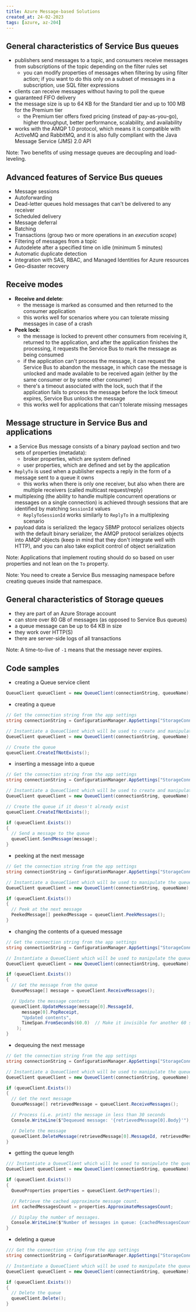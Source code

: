```yaml
---
title: Azure Message-based Solutions
created_at: 24-02-2023
tags: [azure, az-204]
---
```


## General characteristics of Service Bus queues

- publishers send messages to a topic, and consumers receive messages from subscriptions of the topic depending on the filter rules set
  - you can modify properties of messages when filtering by using filter action; if you want to do this only on a subset of messages in a subscription, use SQL filter expressions
- clients can receive messages without having to poll the queue
- guaranteed FIFO delivery
- the message size is up to 64 KB for the Standard tier and up to 100 MB for the Premium tier
  - the Premium tier offers fixed pricing (instead of pay-as-you-go), higher throughput, better performance, scalability, and availability
- works with the AMQP 1.0 protocol, which means it is compatible with ActiveMQ and RabbitMQ, and it is also fully compliant with the Java Message Service (JMS) 2.0 API

Note: Two benefits of using message queues are decoupling and load-leveling.

## Advanced features of Service Bus queues

- Message sessions
- Autoforwarding
- Dead-letter queues hold messages that can't be delivered to any receiver
- Scheduled delivery
- Message deferral
- Batching
- Transactions (group two or more operations in an _execution scope_)
- Filtering of messages from a topic
- Autodelete after a specified time on idle (minimum 5 minutes)
- Automatic duplicate detection
- Integration with SAS, RBAC, and Managed Identities for Azure resources
- Geo-disaster recovery

## Receive modes

- **Receive and delete**:
  - the message is marked as consumed and then returned to the consumer application
  - this works well for scenarios where you can tolerate missing messages in case of a crash
- **Peek lock**:
  - the message is locked to prevent other consumers from receiving it, returned to the application, and after the application finishes the processing, it requests the Service Bus to mark the message as being consumed
  - if the application can't process the message, it can request the Service Bus to abandon the message, in which case the message is unlocked and made available to be received again (either by the same consumer or by some other consumer)
  - there's a timeout associated with the lock, such that if the application fails to process the message before the lock timeout expires, Service Bus unlocks the message
  - this works well for applications that can't tolerate missing messages

## Message structure in Service Bus and applications

- a Service Bus message consists of a binary payload section and two sets of properties (metadata):
  - broker properties, which are system defined
  - user properties, which are defined and set by the application
- `ReplyTo` is used when a publisher expects a reply in the form of a message sent to a queue it owns
  - this works when there is only one receiver, but also when there are multiple receivers (called multicast request/reply)
- multiplexing (the ability to handle multiple concurrent operations or messages on a single connection) is achieved through sessions that are identified by matching `SessionId` values
  - `ReplyToSessionId` works similarly to `ReplyTo` in a multiplexing scenario
- payload data is serialized: the legacy SBMP protocol serializes objects with the default binary serializer, the AMQP protocol serializes objects into AMQP objects (keep in mind that they don't integrate well with HTTP), and you can also take explicit control of object serialization

Note: Applications that implement routing should do so based on user properties and not lean on the `To` property.

Note: You need to create a Service Bus messaging namespace before creating queues inside that namespace.

## General characteristics of Storage queues

- they are part of an Azure Storage account
- can store over 80 GB of messages (as opposed to Service Bus queues)
- a queue message can be up to 64 KB in size
- they work over HTTP(S)
- there are server-side logs of all transactions

Note: A time-to-live of `-1` means that the message never expires.

## Code samples

- creating a Queue service client

```csharp
QueueClient queueClient = new QueueClient(connectionString, queueName);
```

- creating a queue

```csharp
// Get the connection string from the app settings
string connectionString = ConfigurationManager.AppSettings["StorageConnectionString"];

// Instantiate a QueueClient which will be used to create and manipulate the queue
QueueClient queueClient = new QueueClient(connectionString, queueName);

// Create the queue
queueClient.CreateIfNotExists();
```

- inserting a message into a queue

```csharp
// Get the connection string from the app settings
string connectionString = ConfigurationManager.AppSettings["StorageConnectionString"];

// Instantiate a QueueClient which will be used to create and manipulate the queue
QueueClient queueClient = new QueueClient(connectionString, queueName);

// Create the queue if it doesn't already exist
queueClient.CreateIfNotExists();

if (queueClient.Exists())
{
  // Send a message to the queue
  queueClient.SendMessage(message);
}
```

- peeking at the next message

```csharp
// Get the connection string from the app settings
string connectionString = ConfigurationManager.AppSettings["StorageConnectionString"];

// Instantiate a QueueClient which will be used to manipulate the queue
QueueClient queueClient = new QueueClient(connectionString, queueName);

if (queueClient.Exists())
{
  // Peek at the next message
  PeekedMessage[] peekedMessage = queueClient.PeekMessages();
}
```

- changing the contents of a queued message

```csharp
// Get the connection string from the app settings
string connectionString = ConfigurationManager.AppSettings["StorageConnectionString"];

// Instantiate a QueueClient which will be used to manipulate the queue
QueueClient queueClient = new QueueClient(connectionString, queueName);

if (queueClient.Exists())
{
  // Get the message from the queue
  QueueMessage[] message = queueClient.ReceiveMessages();

  // Update the message contents
  queueClient.UpdateMessage(message[0].MessageId,
      message[0].PopReceipt,
      "Updated contents",
      TimeSpan.FromSeconds(60.0)  // Make it invisible for another 60 seconds
    );
}
```

- dequeuing the next message

```csharp
// Get the connection string from the app settings
string connectionString = ConfigurationManager.AppSettings["StorageConnectionString"];

// Instantiate a QueueClient which will be used to manipulate the queue
QueueClient queueClient = new QueueClient(connectionString, queueName);

if (queueClient.Exists())
{
  // Get the next message
  QueueMessage[] retrievedMessage = queueClient.ReceiveMessages();

  // Process (i.e. print) the message in less than 30 seconds
  Console.WriteLine($"Dequeued message: '{retrievedMessage[0].Body}'");

  // Delete the message
  queueClient.DeleteMessage(retrievedMessage[0].MessageId, retrievedMessage[0].PopReceipt);
}
```

- getting the queue length

```csharp
/// Instantiate a QueueClient which will be used to manipulate the queue
QueueClient queueClient = new QueueClient(connectionString, queueName);

if (queueClient.Exists())
{
  QueueProperties properties = queueClient.GetProperties();

  // Retrieve the cached approximate message count.
  int cachedMessagesCount = properties.ApproximateMessagesCount;

  // Display the number of messages.
  Console.WriteLine($"Number of messages in queue: {cachedMessagesCount}");
}
```

- deleting a queue

```csharp
/// Get the connection string from the app settings
string connectionString = ConfigurationManager.AppSettings["StorageConnectionString"];

// Instantiate a QueueClient which will be used to manipulate the queue
QueueClient queueClient = new QueueClient(connectionString, queueName);

if (queueClient.Exists())
{
  // Delete the queue
  queueClient.Delete();
}
```
